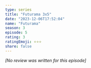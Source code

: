 ```yaml
---
type: series
title: "Futurama 3x5"
date: "2023-12-06T17:52:04"
name: "Futurama"
season: 3
episode: 5
rating: 3
ratingEmoji: ⭐️⭐️⭐️
share: false
---
```


_[No review was written for this episode]_
